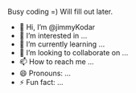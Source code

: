 Busy coding =) Will fill out later.

- 👋 Hi, I’m @jimmyKodar
- 👀 I’m interested in ...
- 🌱 I’m currently learning ...
- 💞️ I’m looking to collaborate on ...
- 📫 How to reach me ...
- 😄 Pronouns: ...
- ⚡ Fun fact: ...

<!---
jimmyKodar/jimmyKodar is a ✨ special ✨ repository because its `README.md` (this file) appears on your GitHub profile.
You can click the Preview link to take a look at your changes.
--->
